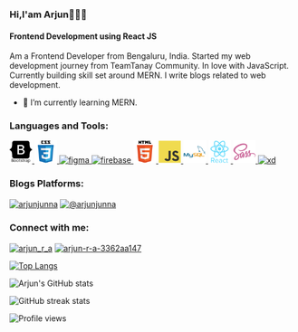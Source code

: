 ### Hi,I'am Arjun👋🧑‍💻
#### Frontend Development using React JS
Am a Frontend Developer from Bengaluru, India.
Started my web development journey from TeamTanay Community.
In love with JavaScript. Currently building skill set around MERN.
I write blogs related to web development.

- 🌱 I’m currently learning MERN.  

<h3 align="left">Languages and Tools:</h3>
<p align="left"> <a href="https://getbootstrap.com" target="_blank"> <img src="https://raw.githubusercontent.com/devicons/devicon/master/icons/bootstrap/bootstrap-plain-wordmark.svg" alt="bootstrap" width="40" height="40"/> </a> <a href="https://www.w3schools.com/css/" target="_blank"> <img src="https://raw.githubusercontent.com/devicons/devicon/master/icons/css3/css3-original-wordmark.svg" alt="css3" width="40" height="40"/> </a> <a href="https://www.figma.com/" target="_blank"> <img src="https://www.vectorlogo.zone/logos/figma/figma-icon.svg" alt="figma" width="40" height="40"/> </a> <a href="https://firebase.google.com/" target="_blank"> <img src="https://www.vectorlogo.zone/logos/firebase/firebase-icon.svg" alt="firebase" width="40" height="40"/> </a> <a href="https://www.w3.org/html/" target="_blank"> <img src="https://raw.githubusercontent.com/devicons/devicon/master/icons/html5/html5-original-wordmark.svg" alt="html5" width="40" height="40"/> </a> <a href="https://developer.mozilla.org/en-US/docs/Web/JavaScript" target="_blank"> <img src="https://raw.githubusercontent.com/devicons/devicon/master/icons/javascript/javascript-original.svg" alt="javascript" width="40" height="40"/> </a> <a href="https://www.mysql.com/" target="_blank"> <img src="https://raw.githubusercontent.com/devicons/devicon/master/icons/mysql/mysql-original-wordmark.svg" alt="mysql" width="40" height="40"/> </a> <a href="https://reactjs.org/" target="_blank"> <img src="https://raw.githubusercontent.com/devicons/devicon/master/icons/react/react-original-wordmark.svg" alt="react" width="40" height="40"/> </a> <a href="https://sass-lang.com" target="_blank"> <img src="https://raw.githubusercontent.com/devicons/devicon/master/icons/sass/sass-original.svg" alt="sass" width="40" height="40"/> </a> <a href="https://www.adobe.com/products/xd.html" target="_blank"> <img src="https://cdn.worldvectorlogo.com/logos/adobe-xd.svg" alt="xd" width="40" height="40"/> </a> </p>

### Blogs Platforms:
<!-- BLOG-POST-LIST:START -->
<a href="https://dev.to/arjunjunna" target="blank"><img align="center" src="https://cdn.jsdelivr.net/npm/simple-icons@3.0.1/icons/dev-dot-to.svg" alt="arjunjunna" height="30" width="40" /></a>
<a href="https://medium.com/@arjunjunna" target="blank"><img align="center" src="https://raw.githubusercontent.com/rahuldkjain/github-profile-readme-generator/master/src/images/icons/Social/medium.svg" alt="@arjunjunna" height="30" width="40" /></a>
<!-- BLOG-POST-LIST:END -->

<h3 align="left">Connect with me:</h3>
<p align="left">

<a href="https://twitter.com/arjun_r_a" target="blank"><img align="center" src="https://raw.githubusercontent.com/rahuldkjain/github-profile-readme-generator/master/src/images/icons/Social/twitter.svg" alt="arjun_r_a" height="30" width="40" /></a>
<a href="https://linkedin.com/in/arjun-r-a-3362aa147" target="blank"><img align="center" src="https://raw.githubusercontent.com/rahuldkjain/github-profile-readme-generator/master/src/images/icons/Social/linked-in-alt.svg" alt="arjun-r-a-3362aa147" height="30" width="40" /></a>

</p>

[![Top Langs](https://github-readme-stats.vercel.app/api/top-langs/?username=arjunjunna&theme=great-gatsby&show_icons=true)](https://github.com/anuraghazra/github-readme-stats)

![Arjun's GitHub stats](https://github-readme-stats.vercel.app/api?username=arjunjunna&theme=great-gatsby&show_icons=true)  

![GitHub streak stats](https://github-readme-streak-stats.herokuapp.com/?user=arjunjunna&theme=great-gatsby&show_icons=true)  

![Profile views](https://gpvc.arturio.dev/arjunjunna)  




